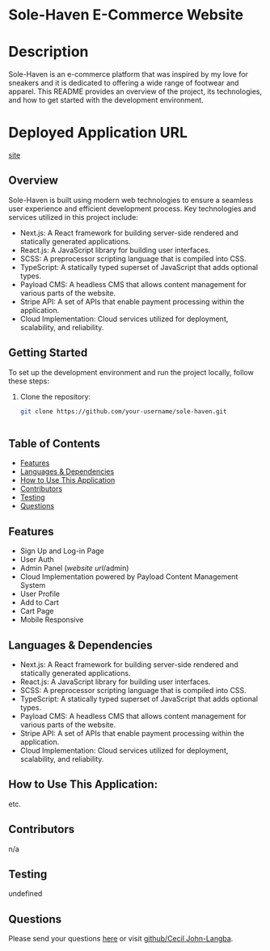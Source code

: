 # Sole-Haven E-Commerce Website

# Description
Sole-Haven is an e-commerce platform that was inspired by my love for sneakers and it is dedicated to offering a wide range of footwear and apparel. This README provides an overview of the project, its technologies, and how to get started with the development environment.

# Deployed Application URL
[site](https://sole-haven.payloadcms.app/)

## Overview

Sole-Haven is built using modern web technologies to ensure a seamless user experience and efficient development process. Key technologies and services utilized in this project include:

- Next.js: A React framework for building server-side rendered and statically generated applications.
- React.js: A JavaScript library for building user interfaces.
- SCSS: A preprocessor scripting language that is compiled into CSS.
- TypeScript: A statically typed superset of JavaScript that adds optional types.
- Payload CMS: A headless CMS that allows content management for various parts of the website.
- Stripe API: A set of APIs that enable payment processing within the application.
- Cloud Implementation: Cloud services utilized for deployment, scalability, and reliability.

## Getting Started

To set up the development environment and run the project locally, follow these steps:

1. Clone the repository:

   ```bash
   git clone https://github.com/your-username/sole-haven.git



## Table of Contents
* [Features](#features)
* [Languages & Dependencies](#languagesanddependencies)
* [How to Use This Application](#HowtoUseThisApplication)
* [Contributors](#contributors)
* [Testing](#testing)
* [Questions](#questions)

## Features
- Sign Up and Log-in Page
- User Auth
- Admin Panel (*website url*/admin)
- Cloud Implementation powered by Payload Content Management System
- User Profile
- Add to Cart
- Cart Page
- Mobile Responsive
## Languages & Dependencies
- Next.js: A React framework for building server-side rendered and statically generated applications.
- React.js: A JavaScript library for building user interfaces.
- SCSS: A preprocessor scripting language that is compiled into CSS.
- TypeScript: A statically typed superset of JavaScript that adds optional types.
- Payload CMS: A headless CMS that allows content management for various parts of the website.
- Stripe API: A set of APIs that enable payment processing within the application.
- Cloud Implementation: Cloud services utilized for deployment, scalability, and reliability.
## How to Use This Application:
etc.
## Contributors
n/a
## Testing
undefined
## Questions
Please send your questions [here](clangba@yahoo.com) or visit [github/Cecil John-Langba](https://github.com/Cecilj24).
